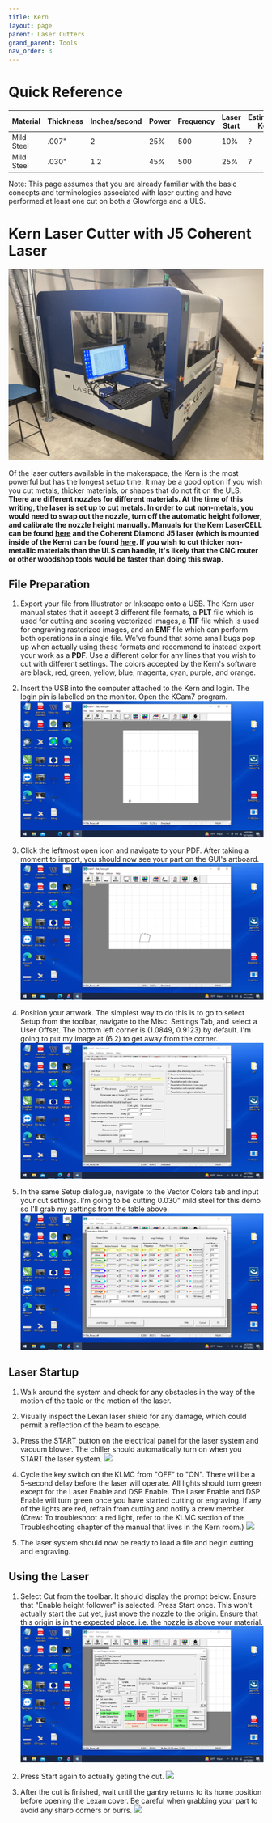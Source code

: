 ```yaml
---
title: Kern
layout: page
parent: Laser Cutters
grand_parent: Tools
nav_order: 3
---
```


# Quick Reference

| Material        | Thickness | Inches/second | Power | Frequency | Laser Start | Estimated Kerf |
|-----------------|-----------|---------------|-------|-----------|-------------|----------------|
| Mild Steel      | .007"     | 2             | 25%   | 500       | 10%         | ?              |
| Mild Steel      | .030"     | 1.2           | 45%   | 500       | 25%         | ?              |

Note: This page assumes that you are already familiar with the basic concepts and terminologies associated with laser cutting and have performed at least one cut on both a Glowforge and a ULS.

# Kern Laser Cutter with J5 Coherent Laser

![](/assets/images/kern/kern.jpeg)

Of the laser cutters available in the makerspace, the Kern is the most powerful but has the longest setup time. It may be a good option if you wish you cut metals, thicker materials, or shapes that do not fit on the ULS. **There are different nozzles for different materials. At the time of this writing, the laser is set up to cut metals. In order to cut non-metals, you would need to swap out the nozzle, turn off the automatic height follower, and calibrate the nozzle height manually. Manuals for the Kern LaserCELL can be found [here](/assets/manuals/Kern_LaserCELL.pdf) and the Coherent Diamond J5 laser (which is mounted inside of the Kern) can be found [here](/assets/manuals/Coherent_Diamond_J5.PDF). If you wish to cut thicker non-metallic materials than the ULS can handle, it's likely that the CNC router or other woodshop tools would be faster than doing this swap.**

## File Preparation

1. Export your file from Illustrator or Inkscape onto a USB. The Kern user manual states that it accept 3 different file formats, a **PLT** file which is used for cutting and scoring vectorized images, a **TIF** file which is used for engraving rasterized images, and an **EMF** file which can perform both operations in a single file. We've found that some small bugs pop up when actually using these formats and recommend to instead export your work as a **PDF**. Use a different color for any lines that you wish to cut with different settings. The colors accepted by the Kern's software are black, red, green, yellow, blue, magenta, cyan, purple, and orange.

2. Insert the USB into the computer attached to the Kern and login. The login pin is labelled on the monitor. Open the KCam7 program.
![](/assets/images/kern/kcam_open.png)

3. Click the leftmost open icon and navigate to your PDF. After taking a moment to import, you should now see your part on the GUI's artboard.
![](/assets/images/kern/kcam_open_part.png)

4. Position your artwork. The simplest way to do this is to go to select Setup from the toolbar, navigate to the Misc. Settings Tab, and select a User Offset. The bottom left corner is (1.0849, 0.9123) by default. I'm going to put my image at (6,2) to get away from the corner.
![](/assets/images/kern/KCam_loc_settings.png)

5. In the same Setup dialogue, navigate to the Vector Colors tab and input your cut settings. I'm going to be cutting 0.030" mild steel for this demo so I'll grab my settings from the table above.
![](/assets/images/kern/KCam_cut_settings.png)

## Laser Startup

1. Walk around the system and check for any obstacles in the way of the motion of the table or the motion of the laser. 

2. Visually inspect the Lexan laser shield for any damage, which could permit a reflection of the beam to escape.

3. Press the START button on the electrical panel for the laser system and vacuum blower. The chiller should automatically turn on when you START the laser system.
![](/assets/images/kern/kern_on.gif)

4. Cycle the key switch on the KLMC from "OFF" to "ON". There will be a 5-second delay before the laser will operate. All lights should turn green except for the Laser Enable and DSP Enable. The Laser Enable and DSP Enable will turn green once you have started cutting or engraving. If any of the lights are red, refrain from cutting and notify a crew member. (Crew: To troubleshoot a red light, refer to the KLMC section of the Troubleshooting chapter of the manual that lives in the Kern room.)
![](/assets/images/kern/kern_key.gif)

5. The laser system should now be ready to load a file and begin cutting and engraving.

## Using the Laser

1. Select Cut from the toolbar. It should display the prompt below. Ensure that "Enable height follower" is selected. Press Start once. This won't actually start the cut yet, just move the nozzle to the origin. Ensure that this origin is in the expected place. i.e. the nozzle is above your material.
![](/assets/images/kern/KCam_start_cut.png)

2. Press Start again to actually geting the cut.
![](/assets/images/kern/ken_cutting.gif)

3. After the cut is finished, wait until the gantry returns to its home position before opening the Lexan cover. Be careful when grabbing your part to avoid any sharp corners or burrs.
![](/assets/images/kern/kern_final.gif)



